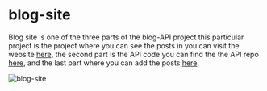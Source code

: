 # blog-site

Blog site is one of the three parts of the blog-API project this particular project is the project where you can see the posts in you can visit the website <a href="https://kingmohbil.github.io/blog-site/">here</a>, the second part is the API code you can find the the API repo <a href="https://github.com/kingmohbil/blog-api">here</a>, and the last part where you can add the posts <a href="https://kingmohbil.github.io/blog-form-page">here</a>. 

![blog-site](https://user-images.githubusercontent.com/96872857/231307864-79db34f1-83b5-4f84-af8a-84bce8bb498d.png)
